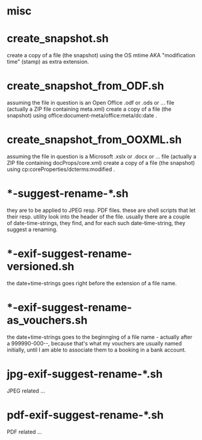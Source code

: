 misc
====

create_snapshot.sh
==================
create a copy of a file (the snapshot)
using the OS mtime AKA "modification time" (stamp) as extra extension.

create_snapshot_from_ODF.sh
===========================
assuming the file in question is an Open Office .odf or .ods or ... file
(actually a ZIP file containing meta.xml)
create a copy of a file (the snapshot)
using office:document-meta/office:meta/dc:date .

create_snapshot_from_OOXML.sh
=============================
assuming the file in question is a Microsoft .xslx or .docx or ... file
(actually a ZIP file containing docProps/core.xml)
create a copy of a file (the snapshot)
using cp:coreProperties/dcterms:modified .

\*-suggest-rename-*.sh
=====================
they are to be applied to JPEG resp. PDF files.
these are shell scripts that let their resp. utility look into the header of the file.
usually there are a couple of date-time-strings, they find,
and for each such date-time-string, they suggest a renaming.

\*-exif-suggest-rename-versioned.sh
============================
the date+time-strings goes right before the extension of a file name.

\*-exif-suggest-rename-as_vouchers.sh
============================
the date+time-strings goes to the beginnging of a file name - actually after a 999990-000--,
because that's what my vouchers are usually named initially,
until I am able to associate them to a booking in a bank account.

jpg-exif-suggest-rename-*.sh
============================
JPEG related …

pdf-exif-suggest-rename-*.sh
============================
PDF related …
